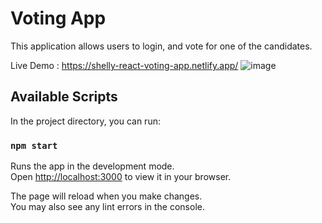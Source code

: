 # Voting App

This application allows users to login, and vote for one of the candidates.

Live Demo : https://shelly-react-voting-app.netlify.app/
![image](https://user-images.githubusercontent.com/33236921/219881290-bd774ad8-fde9-47cd-bb63-377585cf7065.png)

## Available Scripts

In the project directory, you can run:

### `npm start`

Runs the app in the development mode.\
Open [http://localhost:3000](http://localhost:3000) to view it in your browser.

The page will reload when you make changes.\
You may also see any lint errors in the console.

